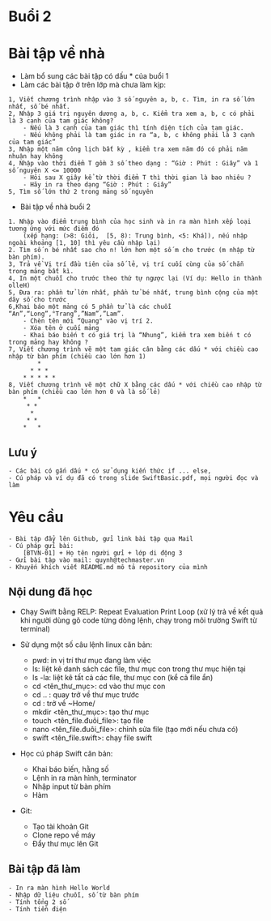 
# Buổi 2

# Bài tập về nhà
- Làm bổ sung các bài tập có dấu * của buổi 1
- Làm các bài tập ở trên lớp mà chưa làm kịp:
```
1, Viết chương trình nhập vào 3 số nguyên a, b, c. Tìm, in ra số lớn nhất, số bé nhất.
2, Nhập 3 giá trị nguyên dương a, b, c. Kiểm tra xem a, b, c có phải là 3 cạnh của tam giác không?
    - Nếu là 3 cạnh của tam giác thì tính diện tích của tam giác.
    - Nếu không phải là tam giác in ra “a, b, c không phải là 3 cạnh của tam giác”
3, Nhập một năm công lịch bất kỳ , kiểm tra xem năm đó có phải năm nhuận hay không
4, Nhập vào thời điểm T gồm 3 số theo dạng : “Giờ : Phút : Giây” và 1 số nguyên X <= 10000
    - Hỏi sau X giây kể từ thời điểm T thì thời gian là bao nhiêu ?
    - Hãy in ra theo dạng “Giờ : Phút : Giây”
5, Tìm số lớn thứ 2 trong mảng số nguyên
```
- Bài tập về nhà buổi 2
```
1. Nhập vào điểm trung bình của học sinh và in ra màn hình xếp loại tương ứng với mức điểm đó 
    (xếp hạng: (>8: Giỏi,  [5, 8): Trung bình, <5: Khá]), nếu nhập ngoài khoảng [1, 10] thì yêu cầu nhập lại)
2. Tìm số n bé nhất sao cho n! lớn hơn một số m cho trước (m nhập từ bàn phím).
3, Trả về Vị trí đầu tiên của số lẻ, vị trí cuối cùng của số chẵn trong mảng bất kì.
4, In một chuỗi cho trước theo thứ tự ngược lại (Ví dụ: Hello in thành olleH)
5, Đưa ra: phần tử lớn nhất, phần tử bé nhất, trung bình cộng của một dãy số cho trước
6,Khai báo một mảng có 5 phần tử là các chuỗi “An”,“Long”,"Trang”,”Nam”,”Lam”.
    - Chèn tên mới “Quang" vào vị trí 2.        
    - Xóa tên ở cuối mảng
    - Khai báo biến t có giá trị là “Nhung”, kiểm tra xem biến t có trong mảng hay không ?
7, Viết chương trình vẽ một tam giác cân bằng các dấu * với chiều cao nhập từ bàn phím (chiều cao lớn hơn 1)
        *
      * * * 
    * * * * *
8, Viết chương trình vẽ một chữ X bằng các dấu * với chiều cao nhập từ bàn phím (chiều cao lớn hơn 0 và là số lẻ)
    *   *
     * * 
      *  
     * * 
    *   *

```
## Lưu ý
    - Các bài có gắn dấu * có sử dụng kiến thức if ... else, 
    - Cú pháp và ví dụ đã có trong slide SwiftBasic.pdf, mọi người đọc và làm

# Yêu cầu
    - Bài tập đẩy lên Github, gửi link bài tập qua Mail
    - Cú pháp gửi bài:
        [BTVN-01] + Họ tên người gửi + lớp di động 3
    - Gửi bài tập vào mail: quynh@techmaster.vn
    - Khuyến khích viết README.md mô tả repository của mình

## Nội dung đã học
- Chạy Swift bằng RELP: Repeat Evaluation Print Loop (xử lý trả về kết quả khi người dùng gõ code từng dòng lệnh, chạy trong môi trường Swift từ terminal)
- Sử dụng một số câu lệnh linux căn bản: 
    - pwd: in vị trí thư mục đang làm việc
    - ls: liệt kê danh sách các file, thư mục con trong thư mục hiện tại
    - ls -la: liệt kê tất cả các file, thư mục con (kể cả file ẩn)
    - cd <tên_thư_mục>: cd vào thư mục con
    - cd .. : quay trở về thư mục trước
    - cd : trở về ~Home/
    - mkdir <tên_thư_mục>: tạo thư mục
    - touch <tên_file.đuôi_file>: tạo file
    - nano <tên_file.đuôi_file>: chỉnh sửa file (tạo mới nếu chưa có)
    - swift <tên_file.swift>: chạy file swift
    
- Học cú pháp Swift căn bản:
    - Khai báo biến, hằng số
    - Lệnh in ra màn hình, terminator
    - Nhập input từ bàn phím
    - Hàm
    
- Git:
    - Tạo tài khoản Git
    - Clone repo về máy
    - Đẩy thư mục lên Git
    
## Bài tập đã làm
    - In ra màn hình Hello World
    - Nhập dữ liệu chuỗi, số từ bàn phím
    - Tính tổng 2 số
    - Tính tiền điện 


